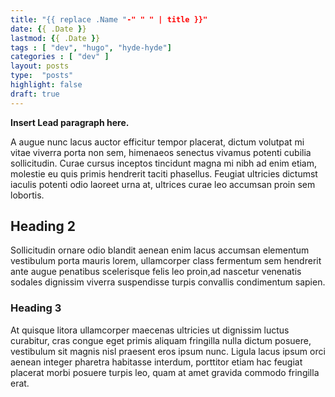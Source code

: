```yaml
---
title: "{{ replace .Name "-" " " | title }}"
date: {{ .Date }}
lastmod: {{ .Date }}
tags : [ "dev", "hugo", "hyde-hyde"]
categories : [ "dev" ]
layout: posts
type:  "posts"
highlight: false
draft: true
---
```


**Insert Lead paragraph here.**

A augue nunc lacus auctor efficitur tempor placerat, dictum volutpat mi vitae viverra porta non sem, himenaeos senectus vivamus potenti cubilia sollicitudin. Curae cursus inceptos tincidunt magna mi nibh ad enim etiam, molestie eu quis primis hendrerit taciti phasellus. Feugiat ultricies dictumst iaculis potenti odio laoreet urna at, ultrices curae leo accumsan proin sem lobortis. 

## Heading 2

Sollicitudin ornare odio blandit aenean enim lacus accumsan elementum vestibulum porta mauris lorem, ullamcorper class fermentum sem hendrerit ante augue penatibus scelerisque felis leo proin,ad nascetur venenatis sodales dignissim viverra suspendisse turpis convallis condimentum sapien.

### Heading 3

At quisque litora ullamcorper maecenas ultricies ut dignissim luctus curabitur, cras congue eget primis aliquam fringilla nulla dictum posuere, vestibulum sit magnis nisl praesent eros ipsum nunc. Ligula lacus ipsum orci aenean integer pharetra habitasse interdum, porttitor etiam hac feugiat placerat morbi posuere turpis leo, quam at amet gravida commodo fringilla erat.
